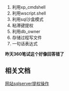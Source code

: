 1. 利用xp_cmdshell
2. 利用wscript.shell
3. 利用sql沙盒模式
4. 粘滞键提权
5. 利用db_owner
6. 存储过程写文件
7. 一句话表达式


**昨天360笔试这个好像回答错了**

相关文档
-----------
[网站sqlserver提权操作](https://www.cnblogs.com/xred/archive/2011/12/31/2308724.html)